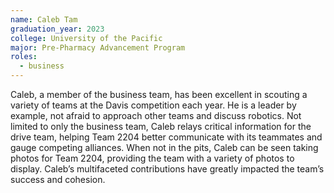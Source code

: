 ```yaml
---
name: Caleb Tam
graduation_year: 2023
college: University of the Pacific
major: Pre-Pharmacy Advancement Program
roles:
  - business
---
```


Caleb, a member of the business team, has been excellent in scouting a variety of teams at the Davis competition each
year. He is a leader by example, not afraid to approach other teams and discuss robotics. Not limited to only the
business team, Caleb relays critical information for the drive team, helping Team 2204 better communicate with its
teammates and gauge competing alliances. When not in the pits, Caleb can be seen taking photos for Team 2204, providing
the team with a variety of photos to display. Caleb’s multifaceted contributions have greatly impacted the team’s
success and cohesion.